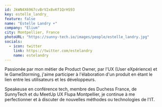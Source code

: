 ```yaml
---
id: JkWN4X6967cvBrV2x8vKf1QrHS93
key: estelle_landry_
feature: false
name: "Estelle Landry ☀️"
company: "Elium"
city: Montpellier, France
photoURL: "https://sunny-tech.io/images/people/estelle_landry.jpg"
socials:
  - icon: twitter
    link: https://twitter.com/estelandry
    name: estelandry
---
```

Passionée par mon métier de Product Owner, par l'UX (User eXpérience) et le GameStorming, j'aime participer à l'élaboration d'un produit en étant le lien entre les utilisateurs et les développeurs.

Speakeuse en conférence tech, membre des Duchess France, de SunnyTech et du MeetUp UX Flupa Montpellier, je continue à me perfectionner et à discuter de nouvelles méthodes ou technologies de l'IT.

